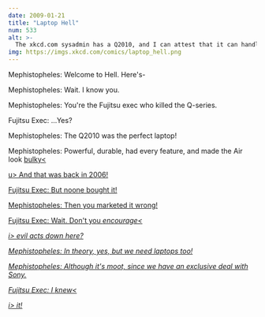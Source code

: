 ```yaml
---
date: 2009-01-21
title: "Laptop Hell"
num: 533
alt: >-
  The xkcd.com sysadmin has a Q2010, and I can attest that it can handle a fall down several flight of concrete steps.  Relatedly, he's upset with me -- I hope he doesn't take revenge by messing with my site's contenDISREGARD THAT I SUCK COCKS
img: https://imgs.xkcd.com/comics/laptop_hell.png
---
```

Mephistopheles: Welcome to Hell. Here's-

Mephistopheles: Wait. I know you. 

Mephistopheles: You're the Fujitsu exec who killed the Q-series. 

Fujitsu Exec: ...Yes?

Mephistopheles: The Q2010 was the perfect laptop!

Mephistopheles: Powerful, durable, had every feature, and made the Air look <u>bulky<

u> And that was back in 2006!

Fujitsu Exec: But noone bought it!

Mephistopheles: Then you marketed it wrong!

Fujitsu Exec: Wait. Don't you <i>encourage<

i> evil acts down here? 

Mephistopheles: In theory, yes, but we need laptops too!

Mephistopheles: Although it's moot, since we have an exclusive deal with Sony. 

Fujitsu Exec: I <i>knew<

i> it!

